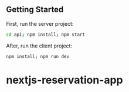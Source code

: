 ## Getting Started

First, run the server project:

```bash
cd api; npm install; npm start
```

After, run the client project:

```bash
npm install; npm run dev
```
# nextjs-reservation-app
